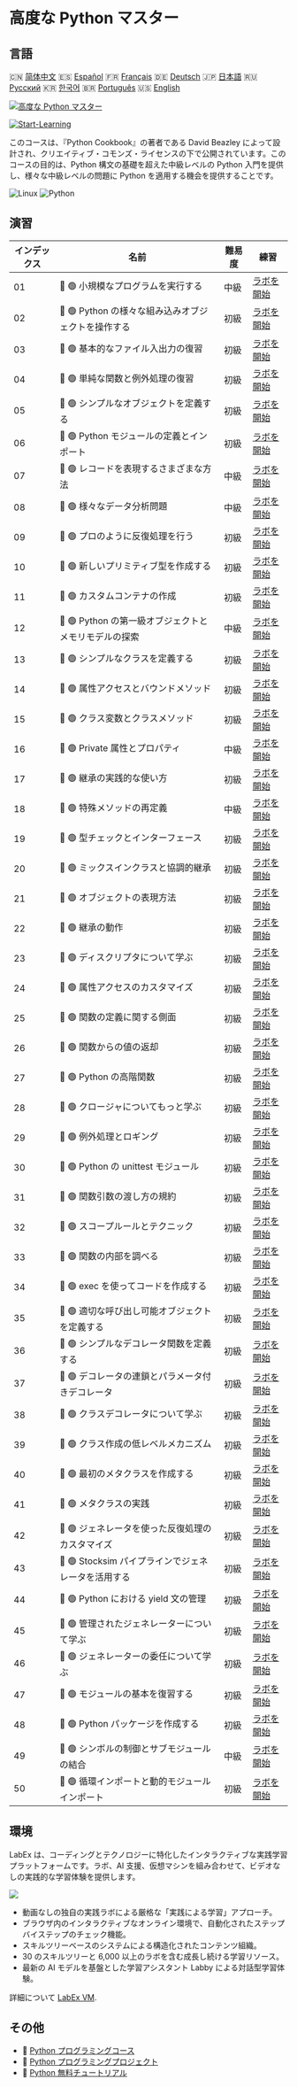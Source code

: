 # 高度な Python マスター

## 言語

🇨🇳 [简体中文](README_zh.md) 🇪🇸 [Español](README_es.md) 🇫🇷 [Français](README_fr.md) 🇩🇪 [Deutsch](README_de.md) 🇯🇵 [日本語](README_ja.md) 🇷🇺 [Русский](README_ru.md) 🇰🇷 [한국어](README_ko.md) 🇧🇷 [Português](README_pt.md) 🇺🇸 [English](README.md) 

[![高度な Python マスター](https://cover-creator.labex.io/the-advanced-python-mastery.png?lang=ja)](https://labex.io/ja/courses/the-advanced-python-mastery)

[![Start-Learning](https://img.shields.io/badge/Start-Learning-whitesmoke?style=for-the-badge)](https://labex.io/ja/courses/the-advanced-python-mastery)

このコースは、『Python Cookbook』の著者である David Beazley によって設計され、クリエイティブ・コモンズ・ライセンスの下で公開されています。このコースの目的は、Python 構文の基礎を超えた中級レベルの Python 入門を提供し、様々な中級レベルの問題に Python を適用する機会を提供することです。

![Linux](https://img.shields.io/badge/Linux-whitesmoke?style=for-the-badge&logo=linux)
![Python](https://img.shields.io/badge/Python-whitesmoke?style=for-the-badge&logo=python)


## 演習

|   インデックス | 名前                                                  | 難易度   | 練習                                                                                                                                     |
|----------------|-------------------------------------------------------|----------|------------------------------------------------------------------------------------------------------------------------------------------|
|             01 | 📖 🟢 小規模なプログラムを実行する                    | 中級     | <a target='_blank' href='https://labex.io/ja/tutorials/python-run-a-small-program-132390'>ラボを開始</a>                                 |
|             02 | 📖 🟢 Python の様々な組み込みオブジェクトを操作する   | 初級     | <a target='_blank' href='https://labex.io/ja/tutorials/python-manipulate-various-built-in-python-objects-132391'>ラボを開始</a>          |
|             03 | 📖 🟢 基本的なファイル入出力の復習                    | 初級     | <a target='_blank' href='https://labex.io/ja/tutorials/python-review-basic-file-i-o-132392'>ラボを開始</a>                               |
|             04 | 📖 🟢 単純な関数と例外処理の復習                      | 初級     | <a target='_blank' href='https://labex.io/ja/tutorials/python-review-simple-functions-exception-handling-132393'>ラボを開始</a>          |
|             05 | 📖 🟢 シンプルなオブジェクトを定義する                | 初級     | <a target='_blank' href='https://labex.io/ja/tutorials/python-define-a-simple-object-132394'>ラボを開始</a>                              |
|             06 | 📖 🟢 Python モジュールの定義とインポート             | 初級     | <a target='_blank' href='https://labex.io/ja/tutorials/python-defining-and-importing-python-modules-132395'>ラボを開始</a>               |
|             07 | 📖 🟢 レコードを表現するさまざまな方法                | 中級     | <a target='_blank' href='https://labex.io/ja/tutorials/python-different-ways-of-representing-records-132428'>ラボを開始</a>              |
|             08 | 📖 🟢 様々なデータ分析問題                            | 中級     | <a target='_blank' href='https://labex.io/ja/tutorials/python-various-data-analysis-problems-132438'>ラボを開始</a>                      |
|             09 | 📖 🟢 プロのように反復処理を行う                      | 初級     | <a target='_blank' href='https://labex.io/ja/tutorials/python-iterate-like-a-pro-132442'>ラボを開始</a>                                  |
|             10 | 📖 🟢 新しいプリミティブ型を作成する                  | 初級     | <a target='_blank' href='https://labex.io/ja/tutorials/python-make-a-new-primitive-type-132443'>ラボを開始</a>                           |
|             11 | 📖 🟢 カスタムコンテナの作成                          | 初級     | <a target='_blank' href='https://labex.io/ja/tutorials/python-make-a-custom-container-132444'>ラボを開始</a>                             |
|             12 | 📖 🟢 Python の第一級オブジェクトとメモリモデルの探索 | 中級     | <a target='_blank' href='https://labex.io/ja/tutorials/python-exploring-python-s-first-class-objects-memory-model-132489'>ラボを開始</a> |
|             13 | 📖 🟢 シンプルなクラスを定義する                      | 初級     | <a target='_blank' href='https://labex.io/ja/tutorials/python-define-a-simple-class-132490'>ラボを開始</a>                               |
|             14 | 📖 🟢 属性アクセスとバウンドメソッド                  | 初級     | <a target='_blank' href='https://labex.io/ja/tutorials/python-attribute-access-and-bound-methods-132491'>ラボを開始</a>                  |
|             15 | 📖 🟢 クラス変数とクラスメソッド                      | 初級     | <a target='_blank' href='https://labex.io/ja/tutorials/python-class-variables-and-class-methods-132493'>ラボを開始</a>                   |
|             16 | 📖 🟢 Private 属性とプロパティ                        | 中級     | <a target='_blank' href='https://labex.io/ja/tutorials/python-private-attributes-and-properties-132494'>ラボを開始</a>                   |
|             17 | 📖 🟢 継承の実践的な使い方                            | 初級     | <a target='_blank' href='https://labex.io/ja/tutorials/python-practical-use-of-inheritance-132495'>ラボを開始</a>                        |
|             18 | 📖 🟢 特殊メソッドの再定義                            | 中級     | <a target='_blank' href='https://labex.io/ja/tutorials/python-redefining-special-methods-132496'>ラボを開始</a>                          |
|             19 | 📖 🟢 型チェックとインターフェース                    | 初級     | <a target='_blank' href='https://labex.io/ja/tutorials/python-type-checking-and-interfaces-132497'>ラボを開始</a>                        |
|             20 | 📖 🟢 ミックスインクラスと協調的継承                  | 初級     | <a target='_blank' href='https://labex.io/ja/tutorials/python-mixin-classes-and-cooperative-inheritance-132498'>ラボを開始</a>           |
|             21 | 📖 🟢 オブジェクトの表現方法                          | 初級     | <a target='_blank' href='https://labex.io/ja/tutorials/python-how-objects-are-represented-132499'>ラボを開始</a>                         |
|             22 | 📖 🟢 継承の動作                                      | 初級     | <a target='_blank' href='https://labex.io/ja/tutorials/python-behavior-of-inheritance-132500'>ラボを開始</a>                             |
|             23 | 📖 🟢 ディスクリプタについて学ぶ                      | 初級     | <a target='_blank' href='https://labex.io/ja/tutorials/python-learn-about-descriptors-132501'>ラボを開始</a>                             |
|             24 | 📖 🟢 属性アクセスのカスタマイズ                      | 初級     | <a target='_blank' href='https://labex.io/ja/tutorials/python-customizing-attribute-access-132502'>ラボを開始</a>                        |
|             25 | 📖 🟢 関数の定義に関する側面                          | 初級     | <a target='_blank' href='https://labex.io/ja/tutorials/python-definitional-aspects-of-functions-132503'>ラボを開始</a>                   |
|             26 | 📖 🟢 関数からの値の返却                              | 初級     | <a target='_blank' href='https://labex.io/ja/tutorials/python-returning-values-from-functions-132504'>ラボを開始</a>                     |
|             27 | 📖 🟢 Python の高階関数                               | 初級     | <a target='_blank' href='https://labex.io/ja/tutorials/python-python-s-higher-functions-132505'>ラボを開始</a>                           |
|             28 | 📖 🟢 クロージャについてもっと学ぶ                    | 初級     | <a target='_blank' href='https://labex.io/ja/tutorials/python-learn-more-about-closures-132506'>ラボを開始</a>                           |
|             29 | 📖 🟢 例外処理とロギング                              | 初級     | <a target='_blank' href='https://labex.io/ja/tutorials/python-exception-handling-and-logging-132507'>ラボを開始</a>                      |
|             30 | 📖 🟢 Python の unittest モジュール                   | 初級     | <a target='_blank' href='https://labex.io/ja/tutorials/python-python-unittest-module-132508'>ラボを開始</a>                              |
|             31 | 📖 🟢 関数引数の渡し方の規約                          | 初級     | <a target='_blank' href='https://labex.io/ja/tutorials/python-function-argument-passing-conventions-132509'>ラボを開始</a>               |
|             32 | 📖 🟢 スコープルールとテクニック                      | 初級     | <a target='_blank' href='https://labex.io/ja/tutorials/python-scoping-rules-and-tricks-132510'>ラボを開始</a>                            |
|             33 | 📖 🟢 関数の内部を調べる                              | 初級     | <a target='_blank' href='https://labex.io/ja/tutorials/python-inspect-the-internals-of-functions-132511'>ラボを開始</a>                  |
|             34 | 📖 🟢 exec を使ってコードを作成する                   | 初級     | <a target='_blank' href='https://labex.io/ja/tutorials/python-create-code-with-exec-132512'>ラボを開始</a>                               |
|             35 | 📖 🟢 適切な呼び出し可能オブジェクトを定義する        | 初級     | <a target='_blank' href='https://labex.io/ja/tutorials/python-define-a-proper-callable-object-132513'>ラボを開始</a>                     |
|             36 | 📖 🟢 シンプルなデコレータ関数を定義する              | 初級     | <a target='_blank' href='https://labex.io/ja/tutorials/python-define-a-simple-decorator-functions-132514'>ラボを開始</a>                 |
|             37 | 📖 🟢 デコレータの連鎖とパラメータ付きデコレータ      | 初級     | <a target='_blank' href='https://labex.io/ja/tutorials/python-decorator-chaining-and-parameterized-decorators-132515'>ラボを開始</a>     |
|             38 | 📖 🟢 クラスデコレータについて学ぶ                    | 初級     | <a target='_blank' href='https://labex.io/ja/tutorials/python-learn-about-class-decorators-132516'>ラボを開始</a>                        |
|             39 | 📖 🟢 クラス作成の低レベルメカニズム                  | 初級     | <a target='_blank' href='https://labex.io/ja/tutorials/python-low-level-of-class-creation-132517'>ラボを開始</a>                         |
|             40 | 📖 🟢 最初のメタクラスを作成する                      | 初級     | <a target='_blank' href='https://labex.io/ja/tutorials/python-create-your-first-metaclass-132519'>ラボを開始</a>                         |
|             41 | 📖 🟢 メタクラスの実践                                | 初級     | <a target='_blank' href='https://labex.io/ja/tutorials/python-metaclasses-in-action-132521'>ラボを開始</a>                               |
|             42 | 📖 🟢 ジェネレータを使った反復処理のカスタマイズ      | 初級     | <a target='_blank' href='https://labex.io/ja/tutorials/python-customize-iteration-using-generators-132522'>ラボを開始</a>                |
|             43 | 📖 🟢 Stocksim パイプラインでジェネレータを活用する   | 初級     | <a target='_blank' href='https://labex.io/ja/tutorials/python-utilize-generators-for-stocksim-pipelines-132523'>ラボを開始</a>           |
|             44 | 📖 🟢 Python における yield 文の管理                  | 初級     | <a target='_blank' href='https://labex.io/ja/tutorials/python-yield-statement-management-in-python-132525'>ラボを開始</a>                |
|             45 | 📖 🟢 管理されたジェネレーターについて学ぶ            | 初級     | <a target='_blank' href='https://labex.io/ja/tutorials/python-learn-about-managed-generators-132526'>ラボを開始</a>                      |
|             46 | 📖 🟢 ジェネレーターの委任について学ぶ                | 初級     | <a target='_blank' href='https://labex.io/ja/tutorials/python-learn-about-delegating-generators-132527'>ラボを開始</a>                   |
|             47 | 📖 🟢 モジュールの基本を復習する                      | 初級     | <a target='_blank' href='https://labex.io/ja/tutorials/python-a-review-of-module-basics-132528'>ラボを開始</a>                           |
|             48 | 📖 🟢 Python パッケージを作成する                     | 初級     | <a target='_blank' href='https://labex.io/ja/tutorials/python-create-a-python-package-132529'>ラボを開始</a>                             |
|             49 | 📖 🟢 シンボルの制御とサブモジュールの結合            | 中級     | <a target='_blank' href='https://labex.io/ja/tutorials/python-controlling-symbols-and-combining-submodules-132530'>ラボを開始</a>        |
|             50 | 📖 🟢 循環インポートと動的モジュールインポート        | 初級     | <a target='_blank' href='https://labex.io/ja/tutorials/python-circular-and-dynamic-module-imports-132531'>ラボを開始</a>                 |

## 環境

LabEx は、コーディングとテクノロジーに特化したインタラクティブな実践学習プラットフォームです。ラボ、AI 支援、仮想マシンを組み合わせて、ビデオなしの実践的な学習体験を提供します。

![](https://tutorial-screenshot.getvm.io/images/vm-1725247253.png)

- 動画なしの独自の実践ラボによる厳格な「実践による学習」アプローチ。
- ブラウザ内のインタラクティブなオンライン環境で、自動化されたステップバイステップのチェック機能。
- スキルツリーベースのシステムによる構造化されたコンテンツ組織。
- 30 のスキルツリーと 6,000 以上のラボを含む成長し続ける学習リソース。
- 最新の AI モデルを基盤とした学習アシスタント Labby による対話型学習体験。

詳細について [LabEx VM](https://support.labex.io/using-labex/virtual-machine).

## その他

- 🔗 [Python プログラミングコース](https://github.com/labex-labs/awesome-programming-courses)
- 🔗 [Python プログラミングプロジェクト](https://github.com/labex-labs/awesome-programming-projects)
- 🔗 [Python 無料チュートリアル](https://github.com/labex-labs/python-free-tutorials)

